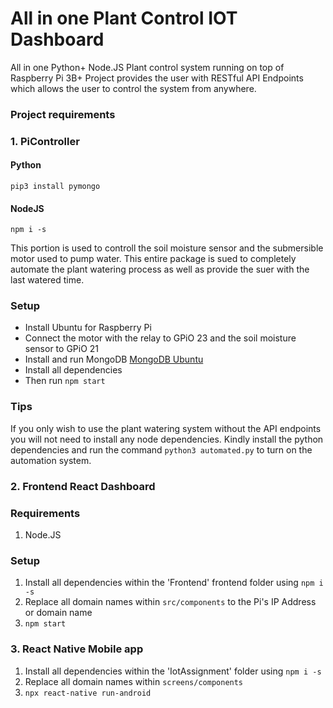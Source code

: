 # All in one Plant Control IOT Dashboard

All in one Python+ Node.JS Plant control system running on top of Raspberry Pi 3B+ 
Project provides the user with RESTful API Endpoints which allows the user to control the system from anywhere. 

### Project requirements

### 1. PiController
#### Python

```
pip3 install pymongo
```
#### NodeJS
```
npm i -s 
```
This portion is used to controll the soil moisture sensor and the submersible motor used to pump water. This entire package is sued to completely automate the plant watering process as well as provide the suer with the last watered time.

### Setup
- Install Ubuntu for Raspberry Pi 
- Connect the motor with the relay to GPiO 23 and the soil moisture sensor to GPiO 21
- Install  and run MongoDB [MongoDB Ubuntu](https://docs.mongodb.com/manual/tutorial/install-mongodb-on-ubuntu/)
- Install all dependencies 
- Then run ```npm start```

### Tips
If you only wish to use the plant watering system without the API endpoints you will not need to install any node dependencies. Kindly install the python dependencies and run the command ```python3 automated.py``` to turn on the automation system.

### 2. Frontend React Dashboard

### Requirements
1. Node.JS

### Setup

1. Install all dependencies within the 'Frontend' frontend folder using ```npm i -s```
2. Replace all domain names within ```src/components``` to the Pi's IP Address or domain name
3. ```npm start```

### 3. React Native Mobile app
1. Install all dependencies within the 'IotAssignment' folder using ```npm i -s```
2. Replace all domain names within ```screens/components```
3. ```npx react-native run-android```
